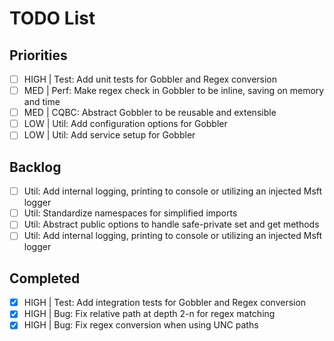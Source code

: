 # TODO List

## Priorities

- [ ] HIGH | Test: Add unit tests for Gobbler and Regex conversion
- [ ] MED | Perf: Make regex check in Gobbler to be inline, saving on memory and time
- [ ] MED | CQBC: Abstract Gobbler to be reusable and extensible
- [ ] LOW | Util: Add configuration options for Gobbler 
- [ ] LOW | Util: Add service setup for Gobbler

## Backlog

- [ ] Util: Add internal logging, printing to console or utilizing an injected Msft logger
- [ ] Util: Standardize namespaces for simplified imports
- [ ] Util: Abstract public options to handle safe-private set and get methods
- [ ] Util: Add internal logging, printing to console or utilizing an injected Msft logger

## Completed

- [x] HIGH | Test: Add integration tests for Gobbler and Regex conversion
- [x] HIGH | Bug: Fix relative path at depth 2-n for regex matching
- [x] HIGH | Bug: Fix regex conversion when using UNC paths